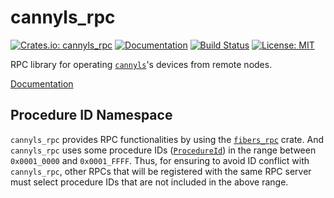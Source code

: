 cannyls_rpc
============

[![Crates.io: cannyls_rpc](https://img.shields.io/crates/v/cannyls_rpc.svg)](https://crates.io/crates/cannyls_rpc)
[![Documentation](https://docs.rs/cannyls_rpc/badge.svg)](https://docs.rs/cannyls_rpc)
[![Build Status](https://travis-ci.org/frugalos/cannyls_rpc.svg?branch=master)](https://travis-ci.org/frugalos/cannyls_rpc)
[![License: MIT](https://img.shields.io/badge/license-MIT-blue.svg)](LICENSE)

RPC library for operating [`cannyls`]'s devices from remote nodes.

[Documentation](https://docs.rs/cannyls_rpc/)


Procedure ID Namespace
-----------------------

`cannyls_rpc` provides RPC functionalities by using the [`fibers_rpc`] crate.
And `cannyls_rpc` uses some procedure IDs ([`ProcedureId`]) in the range between `0x0001_0000` and `0x0001_FFFF`.
Thus, for ensuring to avoid ID conflict with `cannyls_rpc`, other RPCs that will be registered with the same RPC server must select procedure IDs that are not included in the above range.

[`cannyls`]: https://github.com/frugalos/cannyls
[`fibers_rpc`]: https://github.com/sile/fibers_rpc
[`ProcedureId`]: https://docs.rs/fibers_rpc/0.2/fibers_rpc/struct.ProcedureId.html
